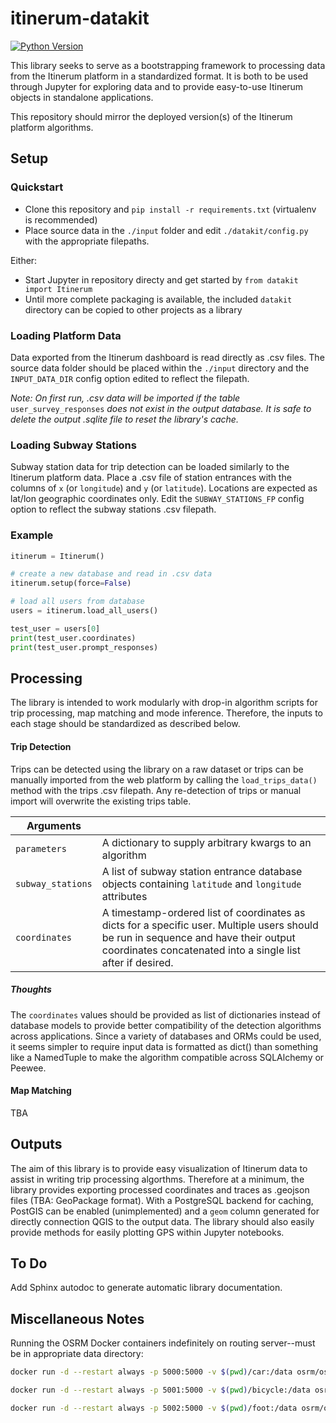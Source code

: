# itinerum-datakit

[![Python Version](https://img.shields.io/badge/Python-3.6-blue.svg?style=flat-square)]()

This library seeks to serve as a bootstrapping framework to processing data from the Itinerum platform in a standardized format. It is both to be used through Jupyter for exploring data and to provide easy-to-use Itinerum objects in standalone applications.

This repository should mirror the deployed version(s) of the Itinerum platform algorithms.

## Setup

### Quickstart

 - Clone this repository and `pip install -r requirements.txt` (virtualenv is recommended)
 - Place source data in the `./input` folder and edit `./datakit/config.py` with the appropriate filepaths.

Either:

 - Start Jupyter in repository directy and get started by `from datakit import Itinerum`
 - Until more complete packaging is available, the included `datakit` directory can be copied to other projects as a library

### Loading Platform Data

Data exported from the Itinerum dashboard is read directly as .csv files. The source data folder should be placed within the `./input` directory and the `INPUT_DATA_DIR` config option edited to reflect the filepath.

*Note: On first run, .csv data will be imported if the table*  `user_survey_responses` *does not exist in the output database. It is safe to delete the output .sqlite file to reset the library's cache.*

### Loading Subway Stations

Subway station data for trip detection can be loaded similarly to the Itinerum platform data. Place a .csv file of station entrances with the columns of `x` (or `longitude`) and `y` (or `latitude`). Locations are expected as lat/lon geographic coordinates only. Edit the `SUBWAY_STATIONS_FP` config option to reflect the subway stations .csv filepath.

### Example

```python
itinerum = Itinerum()

# create a new database and read in .csv data
itinerum.setup(force=False)

# load all users from database
users = itinerum.load_all_users()

test_user = users[0]
print(test_user.coordinates)
print(test_user.prompt_responses)
```

## Processing

The library is intended to work modularly with drop-in algorithm scripts for trip processing, map matching and mode inference. Therefore, the inputs to each stage should be standardized as described below.

#### Trip Detection

Trips can be detected using the library on a raw dataset or trips can be manually imported from the web platform by calling the `load_trips_data()` method with the trips .csv filepath. Any re-detection of trips or manual import will overwrite the existing trips table.

| Arguments         |                                                              |
| ----------------- | ------------------------------------------------------------ |
| `parameters`      | A dictionary to supply arbitrary kwargs to an algorithm      |
| `subway_stations` | A list of subway station entrance database objects containing `latitude` and `longitude` attributes |
| `coordinates`     | A timestamp-ordered list of coordinates as dicts for a specific user. Multiple users should be run in sequence and have their output coordinates concatenated into a single list after if desired. |

##### Thoughts

The `coordinates`  values should be provided as list of dictionaries instead of database models to provide better compatibility of the detection algorithms across applications. Since a variety of databases and ORMs could be used, it seems simpler to require input data is formatted as dict() than something like a NamedTuple to make the algorithm compatible across SQLAlchemy or Peewee.

#### Map Matching

 TBA

## Outputs

The aim of this library is to provide easy visualization of Itinerum data to assist in writing trip processing algorthms. Therefore at a minimum, the library provides exporting processed coordinates and traces as .geojson files (TBA: GeoPackage format). With a PostgreSQL backend for caching, PostGIS can be enabled (unimplemented) and a `geom` column generated for directly connection QGIS to the output data. The library should also easily provide methods for easily plotting GPS within Jupyter notebooks.

## To Do

Add Sphinx autodoc to generate automatic library documentation.

## Miscellaneous Notes

Running the OSRM Docker containers indefinitely on routing server--must be in appropriate data directory:

```bash
docker run -d --restart always -p 5000:5000 -v $(pwd)/car:/data osrm/osrm-backend osrm-routed --algorithm MLD --max-matching-size=5000 /data/quebec-latest.osrm

docker run -d --restart always -p 5001:5000 -v $(pwd)/bicycle:/data osrm/osrm-backend osrm-routed --algorithm MLD --max-matching-size=5000 /data/quebec-latest.osrm

docker run -d --restart always -p 5002:5000 -v $(pwd)/foot:/data osrm/osrm-backend osrm-routed --algorithm MLD --max-matching-size=5000 /data/quebec-latest.osrm
```

